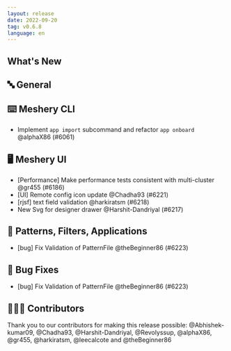 ```yaml
---
layout: release
date: 2022-09-20
tag: v0.6.8
language: en
---
```


## What's New

## 🔤 General

## ⌨️ Meshery CLI

- Implement `app import` subcommand and refactor `app onboard` @alphaX86 (#6061)

## 🖥 Meshery UI

- [Performance] Make performance tests consistent with multi-cluster @gr455 (#6186)
- [UI] Remote config icon update @Chadha93 (#6221)
- [rjsf] text field validation @harkiratsm (#6218)
- New Svg for designer drawer @Harshit-Dandriyal (#6217)

## 🔋 Patterns, Filters, Applications

- [bug] Fix Validation of PatternFile @theBeginner86 (#6223)

## 🐛 Bug Fixes

- [bug] Fix Validation of PatternFile @theBeginner86 (#6223)

## 👨🏽‍💻 Contributors

Thank you to our contributors for making this release possible:
@Abhishek-kumar09, @Chadha93, @Harshit-Dandriyal, @Revolyssup, @alphaX86, @gr455, @harkiratsm, @leecalcote and @theBeginner86
